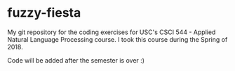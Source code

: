 # fuzzy-fiesta
My git repository for the coding exercises for USC's CSCI 544 - Applied Natural Language Processing course. I took this course during the Spring of 2018.

Code will be added after the semester is over :)
